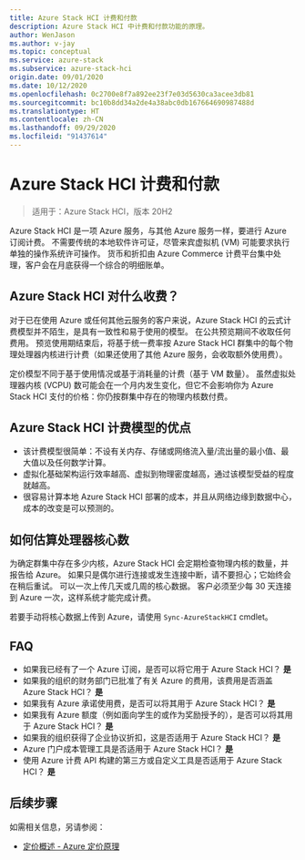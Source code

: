 ```yaml
---
title: Azure Stack HCI 计费和付款
description: Azure Stack HCI 中计费和付款功能的原理。
author: WenJason
ms.author: v-jay
ms.topic: conceptual
ms.service: azure-stack
ms.subservice: azure-stack-hci
origin.date: 09/01/2020
ms.date: 10/12/2020
ms.openlocfilehash: 0c2700e8f7a892ee23f7e03d5630ca3acee3db81
ms.sourcegitcommit: bc10b8dd34a2de4a38abc0db167664690987488d
ms.translationtype: HT
ms.contentlocale: zh-CN
ms.lasthandoff: 09/29/2020
ms.locfileid: "91437614"
---
```

# <a name="azure-stack-hci-billing-and-payment"></a>Azure Stack HCI 计费和付款

> 适用于：Azure Stack HCI，版本 20H2

Azure Stack HCI 是一项 Azure 服务，与其他 Azure 服务一样，要进行 Azure 订阅计费。 不需要传统的本地软件许可证，尽管来宾虚拟机 (VM) 可能要求执行单独的操作系统许可操作。 货币和折扣由 Azure Commerce 计费平台集中处理，客户会在月底获得一个综合的明细账单。

## <a name="what-does-azure-stack-hci-charge-for"></a>Azure Stack HCI 对什么收费？

对于已在使用 Azure 或任何其他云服务的客户来说，Azure Stack HCI 的云式计费模型并不陌生，是具有一致性和易于使用的模型。 在公共预览期间不收取任何费用。 预览使用期结束后，将基于统一费率按 Azure Stack HCI 群集中的每个物理处理器内核进行计费（如果还使用了其他 Azure 服务，会收取额外使用费）。

定价模型不同于基于使用情况或基于消耗量的计费（基于 VM 数量）。 虽然虚拟处理器内核 (VCPU) 数可能会在一个月内发生变化，但它不会影响你为 Azure Stack HCI 支付的价格：你仍按群集中存在的物理内核数付费。

## <a name="advantages-of-the-azure-stack-hci-billing-model"></a>Azure Stack HCI 计费模型的优点

- 该计费模型很简单：不设有关内存、存储或网络流入量/流出量的最小值、最大值以及任何数学计算。
- 虚拟化基础架构运行效率越高、虚拟到物理密度越高，通过该模型受益的程度就越高。
- 很容易计算本地 Azure Stack HCI 部署的成本，并且从网络边缘到数据中心，成本的改变是可以预测的。

## <a name="how-the-number-of-processor-cores-is-assessed"></a>如何估算处理器核心数

为确定群集中存在多少内核，Azure Stack HCI 会定期检查物理内核的数量，并报告给 Azure。 如果只是偶尔进行连接或发生连接中断，请不要担心；它始终会在稍后重试。 可以一次上传几天或几周的核心数据。 客户必须至少每 30 天连接到 Azure 一次，这样系统才能完成计费。

若要手动将核心数据上传到 Azure，请使用 `Sync-AzureStackHCI` cmdlet。

## <a name="faq"></a>FAQ

- 如果我已经有了一个 Azure 订阅，是否可以将它用于 Azure Stack HCI？ **是**
- 如果我的组织的财务部门已批准了有关 Azure 的费用，该费用是否涵盖 Azure Stack HCI？ **是**
- 如果我有 Azure 承诺使用费，是否可以将其用于 Azure Stack HCI？ **是**
- 如果我有 Azure 额度（例如面向学生的或作为奖励授予的），是否可以将其用于 Azure Stack HCI？ **是**
- 如果我的组织获得了企业协议折扣，这是否适用于 Azure Stack HCI？ **是**
- Azure 门户成本管理工具是否适用于 Azure Stack HCI？ **是**
- 使用 Azure 计费 API 构建的第三方或自定义工具是否适用于 Azure Stack HCI？ **是**

## <a name="next-steps"></a>后续步骤

如需相关信息，另请参阅：

- [定价概述 - Azure 定价原理](https://azure.cn/pricing/)
